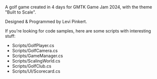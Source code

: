 A golf game created in 4 days for GMTK Game Jam 2024, with the theme "Built to Scale".

Designed & Programmed by Levi Pinkert.

If you're looking for code samples, here are some scripts with interesting stuff:
- Scripts/GolfPlayer.cs
- Scripts/GolfCamera.cs
- Scripts/GameManager.cs
- Scripts/ScalingWorld.cs
- Scripts/GolfClub.cs
- Scripts/UI/Scorecard.cs
